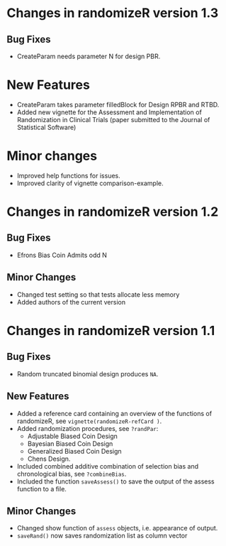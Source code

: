 # Changes in randomizeR version 1.3

## Bug Fixes
* CreateParam needs parameter N for design PBR.

# New Features
* CreateParam takes parameter filledBlock for Design RPBR and RTBD.
* Added new vignette for the Assessment and Implementation of Randomization in Clinical Trials (paper submitted to the Journal of Statistical Software)

# Minor changes
* Improved help functions for issues.
* Improved clarity of vignette comparison-example.

# Changes in randomizeR version 1.2

## Bug Fixes
* Efrons Bias Coin Admits odd N

## Minor Changes
* Changed test setting so that tests allocate less memory
* Added authors of the current version

# Changes in randomizeR version 1.1

## Bug Fixes
* Random truncated binomial design produces `NA`.

## New Features
* Added a reference card containing an overview of the functions of randomizeR, see `vignette(randomizeR-refCard )`.
* Added randomization procedures, see `?randPar`:
	+ Adjustable Biased Coin Design
	+ Bayesian Biased Coin Design
	+ Generalized Biased Coin Design
	+ Chens Design.
* Included combined additive combination of selection bias and chronological bias, see `?combineBias`.
* Included the function `saveAssess()` to save the output of the assess function to a file.

## Minor Changes
* Changed show function of `assess` objects, i.e. appearance of output.
* `saveRand()` now saves randomization list as column vector 
